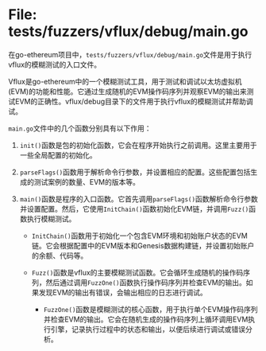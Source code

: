 # File: tests/fuzzers/vflux/debug/main.go

在go-ethereum项目中，`tests/fuzzers/vflux/debug/main.go`文件是用于执行vflux的模糊测试的入口文件。

Vflux是go-ethereum中的一个模糊测试工具，用于测试和调试以太坊虚拟机(EVM)的功能和性能。它通过生成随机的EVM操作码序列并观察EVM的输出来测试EVM的正确性。vflux/debug目录下的文件用于执行vflux的模糊测试并帮助调试。

`main.go`文件中的几个函数分别具有以下作用：

1. `init()`函数是包的初始化函数，它会在程序开始执行之前调用。这里主要用于一些全局配置的初始化。

2. `parseFlags()`函数用于解析命令行参数，并设置相应的配置。这些配置包括生成的测试案例的数量、EVM的版本等。

3. `main()`函数是程序的入口函数。它首先调用`parseFlags()`函数解析命令行参数并设置配置。然后，它使用`InitChain()`函数初始化EVM链，并调用`Fuzz()`函数执行模糊测试。

   - `InitChain()`函数用于初始化一个包含EVM环境和初始账户状态的EVM链。它会根据配置中的EVM版本和Genesis数据构建链，并设置初始账户的余额、代码等。
   
   - `Fuzz()`函数是vflux的主要模糊测试函数。它会循环生成随机的操作码序列，然后通过调用`FuzzOne()`函数执行操作码序列并检查EVM的输出。如果发现EVM的输出有错误，会输出相应的日志进行调试。

      - `FuzzOne()`函数是模糊测试的核心函数，用于执行单个EVM操作码序列并检查EVM的输出。它会在随机生成的操作码序列上循环调用EVM执行引擎，记录执行过程中的状态和输出，以便后续进行调试或错误分析。

